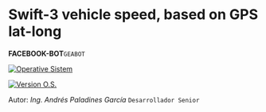 # Swift-3 vehicle speed, based on GPS lat-long

**FACEBOOK-BOT**`GEABOT`

[![Operative Sistem](https://img.shields.io/badge/Operative%20Sistem-iOS-blue.svg?style=flat-square)](https://img.shields.io/badge/Operative%20Sistem-iOS-blue.svg?style=flat-square)

[![Version O.S.](https://img.shields.io/badge/Version%20O.S.-10-green.svg?style=flat-square)](https://img.shields.io/badge/Version%20O.S.-10-green.svg?style=flat-square)


Autor: _Ing. Andrés Paladines García_ `Desarrollador Senior`

